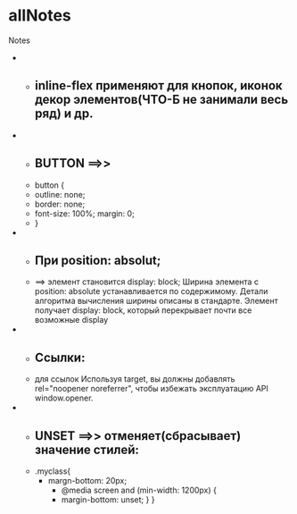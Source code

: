 # allNotes
Notes

* - ## inline-flex применяют для кнопок, иконок декор элементов(ЧТО-Б не занимали весь ряд)  и др.

*  -  ## BUTTON ==>>
   -  button {
   -  outline: none;
   -   border: none;
   -    font-size: 100%; margin: 0;
   -    }

* - ## При position: absolut;
  -  ==> элемент становится display: block;
      Ширина элемента с position: absolute устанавливается по содержимому. Детали алгоритма вычисления ширины описаны в стандарте.
      Элемент получает display: block, который перекрывает почти все возможные display
* - ## Ссылки:
  - для ссылок Используя target, вы должны добавлять rel="noopener noreferrer", чтобы избежать эксплуатацию API window.opener.
* - ## UNSET ==>> отменяет(сбрасывает) значение стилей:
  - .myclass{
      - margn-bottom: 20px;
        - @media screen and (min-width: 1200px) {
         - margin-bottom: unset;
          }
       }
    
